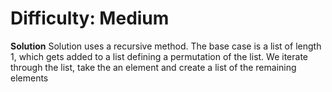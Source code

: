 # Difficulty: Medium

**Solution**
Solution uses a recursive method. The base case is a list of length 1, which gets added to a list defining a permutation of the list. We iterate through the list, take the an element and create a list of the remaining elements
